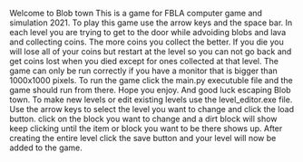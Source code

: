 Welcome to Blob town
This is a game for FBLA computer game and simulation 2021.
To play this game use the arrow keys and the space bar.
In each level you are trying to get to the door while advoiding blobs and lava and collecting coins.
The more coins you collect the better.
If you die you will lose all of your coins but restart at the level so you can not go back and get coins lost when you died except for ones collected at that level.
The game can only be run correctly if you have a monitor that is bigger than 1000x1000 pixels.
To run the game click the main.py executuble file and the game should run from there.
Hope you enjoy.
And good luck escaping Blob town.
To make new levels or edit existing levels use the level_editor.exe file.
Use the arrow keys to select the level you want to change and click the load button.
click on the block you want to change and a dirt block will show keep clicking until the item or block you want to be there shows up.
After creating the entire level click the save button and your level will now be added to the game.
